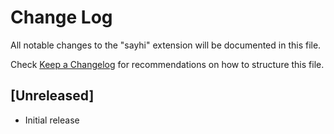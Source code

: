 # Change Log

All notable changes to the "sayhi" extension will be documented in this file.

Check [Keep a Changelog](http://keepachangelog.com/) for recommendations on how to structure this file.

## [Unreleased]

- Initial release